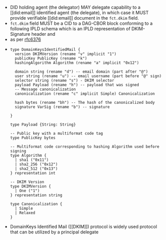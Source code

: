 - DID holding agent (the delegator) MAY delegate capability to a [[did:email]] identified agent (the delegate), in which case it MUST provide verifiable [[did:email]] document in the `fct.dkim` field.
- `fct.dkim` field MUST be a CID to a DAG-CBOR block conforming to a following IPLD schema which is an IPLD representation of DKIM-Signature header and
- as per [rfc6376](https://www.rfc-editor.org/rfc/rfc6376.html)
- ```ipldsch
  type DomainKeysIdentifiedMail {
    version DKIMVersion (rename "v" implicit "1")
    publicKey PublicKey (rename "k")
    hashingAlgorithm Algorithm (rename "a" implicit "0x12")
    
    domain string (rename "d") -- email domain (part after "@")
    user string (rename "u") -- email username (part before "@" sign)
    selector string (rename "s") - DKIM selector
    payload Payload (rename "h") -- payload that was signed
    -- Message canonicalization
    canonicalization (rename "c" implicit Simple) Canonicalization
    
    hash bytes (rename "bh") -- The hash of the canonicalized body
    signature VarSig (rename "b") -- signature
    
  }
  
  type Payload {String: String}
  
  -- Public key with a multiformat code tag
  type PublicKey bytes
  
  -- Multiformat code corresponding to hashing Algorithm used before signing 
  type Algorithm {
    | sha1 ("0x11")
    | sha2_256 ("0x12")
    | sha2_512 ("0x13")
  } representation int
  
  -- DKIM Version
  type DKIMVersion {
    | One ("1")
  } representation string
  
  type Canonicalization {
    | Simple
    | Relaxed
  }
  ```
- DomainKeys Identified Mail ([[DKIM]]) protocol is widely used protocol that can be utilized by a principal  delegate